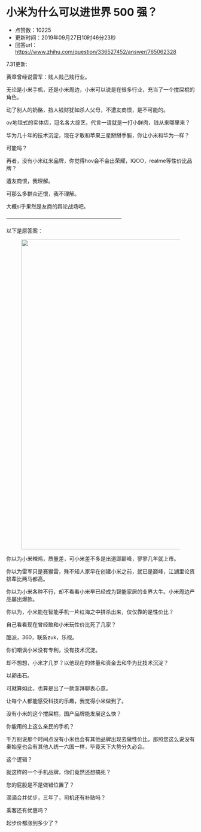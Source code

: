 # 小米为什么可以进世界 500 强？
- 点赞数：10225
- 更新时间：2019年09月27日10时46分23秒
- 回答url：https://www.zhihu.com/question/336527452/answer/765062328
<body>
 <p data-pid="dETiVJel">7.31更新:</p>
 <p data-pid="mpta0n1z">黄章曾经说雷军：贱人贱己贱行业。</p>
 <p data-pid="o4HvLP7Z">无论是小米手机，还是小米周边，小米可以说是在很多行业，充当了一个搅屎棍的角色。</p>
 <p data-pid="7L2-Uv4q">动了别人的奶酪，挡人钱财犹如杀人父母，不遭友商恨，是不可能的。</p>
 <p data-pid="TqTZahYw">ov地毯式的实体店，冠名各大综艺，代言一请就是一打小鲜肉，钱从来哪里来？</p>
 <p data-pid="hGQf-bZ6">华为几十年的技术沉淀，现在才敢和苹果三星掰掰手腕，你让小米和华为一样？</p>
 <p data-pid="5W5he7a3">可能吗？</p>
 <p data-pid="QyTgGLRI">再者，没有小米红米品牌，你觉得hov会不会出荣耀，IQOO，realme等性价比品牌？</p>
 <p data-pid="4wZQdtFW">遭友商恨，我理解。</p>
 <p data-pid="jK0icAZ8">可那么多群众还恨，我不理解。</p>
 <p data-pid="6wJsPgUB">大概si乎果然是友商的舆论战场吧。</p>
 <p data-pid="05045oHg">——————————————————————</p>
 <p data-pid="rTjmat6k">以下是原答案：</p>
 <figure data-size="normal">
  <img src="https://picx.zhimg.com/50/v2-791511a53278203a0001cb5858fcf176_720w.jpg?source=1940ef5c" data-rawwidth="828" data-rawheight="455" data-size="normal" data-original-token="v2-791511a53278203a0001cb5858fcf176" data-default-watermark-src="https://pic1.zhimg.com/50/v2-06130f19b4458568e3bd790fdb9356ed_720w.jpg?source=1940ef5c" class="origin_image zh-lightbox-thumb" width="828" data-original="https://pic1.zhimg.com/v2-791511a53278203a0001cb5858fcf176_r.jpg?source=1940ef5c">
 </figure>
 <p data-pid="WlSF4pK-">你以为小米辣鸡，质量差，可小米差不多是出道即巅峰，寥寥几年就上市。</p>
 <p data-pid="P-jLRs6r">你以为雷军只是赛猴雷，殊不知人家早在创建小米之前，就已是巅峰，江湖里论资排辈比两马都高。</p>
 <p data-pid="ef6ljJYE">你以为小米各种不行，却不看看小米早已经成为智能家居的业界大牛。小米周边产品屡出爆款。</p>
 <p data-pid="l6Z3riB4">你以为，小米能在智能手机一片红海之中拼杀出来，仅仅靠的是性价比？</p>
 <p data-pid="LldTZYOk">自己看看现在曾经敢和小米玩性价比死了几家？</p>
 <p data-pid="RV3OMfBb">酷派，360，联系zuk，乐视。</p>
 <p data-pid="u1aiL7HJ">你们嘲讽小米没有专利，没有技术沉淀。</p>
 <p data-pid="xqESLyQ6">却不想想，小米才几岁？以他现在的体量和资金去和华为比技术沉淀？</p>
 <p data-pid="AQiVQPEW">以卵击石。</p>
 <p data-pid="5gWO4SCS">可就算如此，也算是出了一款澎拜聊表心意。</p>
 <p data-pid="OHT1Szmj">让每个人都能感受科技的乐趣，我觉得小米做到了。</p>
 <p data-pid="MRpx00tf">没有小米的这个搅屎棍，国产品牌能发展这么快？</p>
 <p data-pid="8pyph4ji">你能用的上这么亲民的手机？</p>
 <p data-pid="FMdna0KF">千万别说那个时间点没有小米也会有其他品牌出现去做性价比，那照您这么说没有秦始皇也会有其他人统一六国一样，毕竟天下大势分久必合。</p>
 <p data-pid="tI68nJXw">这个逻辑？</p>
 <p data-pid="F20InJjw">就这样的一个手机品牌，你们竟然还想搞死？</p>
 <p data-pid="OHChA4oA">您的屁股是不是做错位置了？</p>
 <p data-pid="lIrTyAw-">滴滴合并优步，三年了，司机还有补贴吗？</p>
 <p data-pid="JThR_4Zd">乘客还有优惠吗？</p>
 <p data-pid="ex8vWg_i">起步价都涨到多少了？</p>
</body>